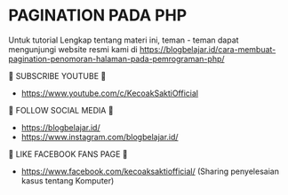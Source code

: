 # PAGINATION PADA PHP

Untuk tutorial Lengkap tentang materi ini, teman - teman dapat mengunjungi website resmi kami di https://blogbelajar.id/cara-membuat-pagination-penomoran-halaman-pada-pemrograman-php/

📢 SUBSCRIBE YOUTUBE 📢
- https://www.youtube.com/c/KecoakSaktiOfficial


📢 FOLLOW SOCIAL MEDIA 📢
- https://blogbelajar.id/
- https://www.instagram.com/blogbelajar.id/


📢 LIKE FACEBOOK FANS PAGE 📢
- https://www.facebook.com/kecoaksaktiofficial/ (Sharing penyelesaian kasus tentang Komputer)
